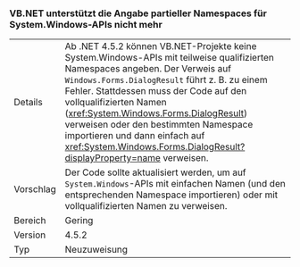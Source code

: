 ### <a name="vbnet-no-longer-supports-partial-namespace-qualification-for-systemwindows-apis"></a>VB.NET unterstützt die Angabe partieller Namespaces für System.Windows-APIs nicht mehr

|   |   |
|---|---|
|Details|Ab .NET 4.5.2 können VB.NET-Projekte keine System.Windows-APIs mit teilweise qualifizierten Namespaces angeben. Der Verweis auf <code>Windows.Forms.DialogResult</code> führt z. B. zu einem Fehler. Stattdessen muss der Code auf den vollqualifizierten Namen (<xref:System.Windows.Forms.DialogResult>) verweisen oder den bestimmten Namespace importieren und dann einfach auf <xref:System.Windows.Forms.DialogResult?displayProperty=name> verweisen.|
|Vorschlag|Der Code sollte aktualisiert werden, um auf <code>System.Windows</code>-APIs mit einfachen Namen (und den entsprechenden Namespace importieren) oder mit vollqualifizierten Namen zu verweisen.|
|Bereich|Gering|
|Version|4.5.2|
|Typ|Neuzuweisung|

